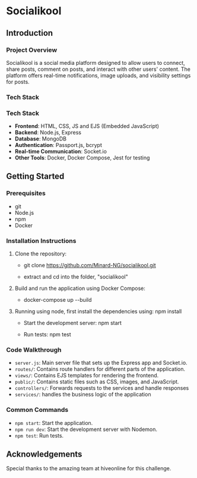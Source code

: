 # Socialikool

## Introduction

### Project Overview

Socialikool is a social media platform designed to allow users to connect, share posts, comment on posts, and interact with other users' content. The platform offers real-time notifications, image uploads, and visibility settings for posts.

### Tech Stack

### Tech Stack

- **Frontend**: HTML, CSS, JS and EJS (Embedded JavaScript)
- **Backend**: Node.js, Express
- **Database**: MongoDB
- **Authentication**: Passport.js, bcrypt
- **Real-time Communication**: Socket.io
- **Other Tools**: Docker, Docker Compose, Jest for testing

## Getting Started

### Prerequisites

- git
- Node.js
- npm
- Docker

### Installation Instructions

1. Clone the repository:
   - git clone https://github.com/Minard-NG/socialikool.git

   - extract and cd into the folder, "socialikool"

2. Build and run the application using Docker Compose:
   - docker-compose up --build

3. Running using node, first install the dependencies using:
   npm install

   - Start the development server:
     npm start

   - Run tests:
     npm test

### Code Walkthrough

- `server.js`: Main server file that sets up the Express app and Socket.io.
- `routes/`: Contains route handlers for different parts of the application.
- `views/`: Contains EJS templates for rendering the frontend.
- `public/`: Contains static files such as CSS, images, and JavaScript.
- `controllers/`: Forwards requests to the services and handle responses
- `services/`: handles the business logic of the application

### Common Commands

- `npm start`: Start the application.
- `npm run dev`: Start the development server with Nodemon.
- `npm test`: Run tests.

## Acknowledgements

Special thanks to the amazing team at hiveonline for this challenge.
